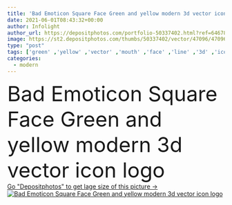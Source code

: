 ```yaml
---
title: 'Bad Emoticon Square Face Green and yellow modern 3d vector icon logo'
date: 2021-06-01T08:43:32+00:00
author: Infolight
author_url: https://depositphotos.com/portfolio-50337402.html?ref=64678756
image: https://st2.depositphotos.com/thumbs/50337402/vector/47096/470963236/api_thumb_450.jpg?forcejpeg=true
type: "post"
tags: ['green' ,'yellow' ,'vector' ,'mouth' ,'face' ,'line' ,'3d' ,'icon' ,'angry' ,'bad' ,'faces' ,'straight' ,'logo' ,'interface' ,'eps' ,'premium' ,'angry face' ,'emoticons square' ]
categories: 
  - modern
---
```

<div aling="center">
            <font size="60"> Bad Emoticon Square Face Green and yellow modern 3d vector icon logo</font>   
</div>
<div>
    <a href='https://depositphotos.com/470963236/stock-illustration-bad-emoticon-square-face-green.html?ref=64678756' target=_blank > Go "Depositphotos" to get lage size of this picture ->
        <img href='https://depositphotos.com/470963236/stock-illustration-bad-emoticon-square-face-green.html?ref=64678756' src='https://st2.depositphotos.com/50337402/47096/v/950/depositphotos_470963236-stock-illustration-bad-emoticon-square-face-green.jpg?forcejpeg=true' alt='Bad Emoticon Square Face Green and yellow modern 3d vector icon logo' >
    </a>
</div>
